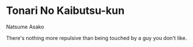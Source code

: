 # Tonari No Kaibutsu-kun

Natsume Asako

There's nothing more repulsive than being touched by a guy you don't like.